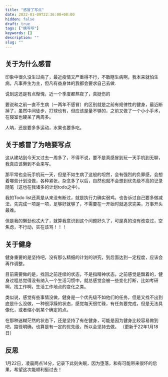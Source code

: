 ```yaml
---
title: "感冒了写点"
date: 2022-01-09T22:36:00+08:00
hidden: false
draft: true
tags: ["瞎写写"]
keywords: []
description: ""
slug: ""
---
```


## 关于为什么感冒
印象中很久没生过病了，最近疫情又严重得不行，不敢瞎生病啊，我本来就怕生病，凡事养生为主，但凡有益身体的我都会要求自己去做.  

说到这还是有点惭愧，近一个季度都熬夜了，真挺伤的   

要说和之前一直不生病（一两年不感冒）的区别就是之前有规律性的健身，最近断掉了，虽然中间徒步，打球也有，但应该是量不够的，之前又做了一个小小手术，在寝室也硬呆了两周多。  

人呐，还是要多多运动，水果也要多吃。  


## 关于感冒了为啥要写点
这从建站到今天又过去一周多了，不得不说，要不是真感冒到玩一天手机到无聊，我真应该懒到不会来写。  

那平常也会玩手机玩一天，但是不如生病了这般的坦然，会有强烈的负罪感，会想着哪些计划没做，各种紧张，杂念多了以后，自然也就不会想到优先级不高的记录随笔（这也在我诸多的计划todo之中）。  
  
我的Todo list还真是从来没有断过，就是执行力确实弱鸡，也告诉过自己要多做减法，先完成一项是一项，足够好就够了，不需要在一开始时就追求完美，万事开头最难。  

但是我的懒劲也忒大了，就算我意识到这个问题好久了，可是真的没有改变过，空焦虑，不行动，实在该骂！！！

## 关于健身
健身重要的是坚持吧，没有那么精细的计划的讲究，到后面达到一定程度，应该会再作调整。  

目前需要做的是，找回之前连续的状态，不是指精神状态。之前感觉是飘着的，健身过程总觉得没有纳入一个生活习惯中，就总感觉会被一些变化打断，比如考研啊，找工作啊，生活工作地点的变化之类。  

类似说，感觉有些事情没做，健身是一个优先级不如他们的任务，但是又找不出到底是什么没做，一种很浮躁的状态，感觉每天很忙碌，有任务要完成，但是无法具像化，或者缩小到某个确定的点。  

在那种迷糊茫然的状态下，还是坚持了有在健身，可能是因为健身比较容易做到吧，路径明确，也算是有一定的优先级，所以会坚持去做。
（更新于22年1月18日）


## 反思
1月22日，凌晨两点14分，记录下此刻失眠，因为堕落，和有可能带来很坏的后果，希望这次能顺利挺过去！
